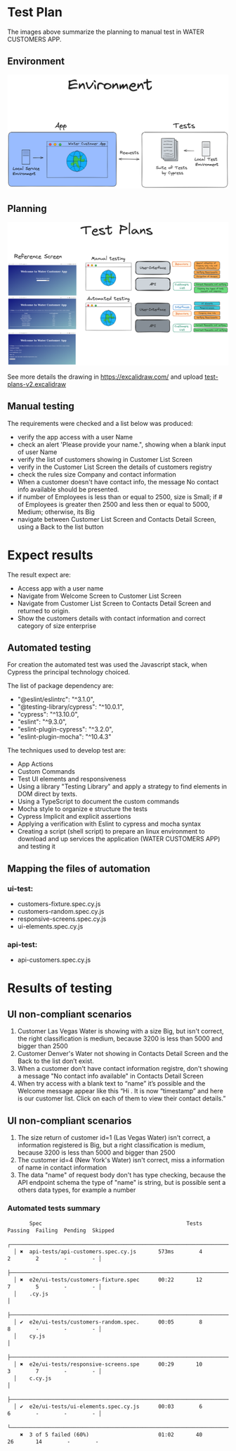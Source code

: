 # Test Plan

The images above summarize the planning to manual test in WATER CUSTOMERS APP.

## Environment

![Environment](https://github.com/1freitas/klir_test/blob/main/docs/Environment-v2.png)

## Planning
![Environment](https://github.com/1freitas/klir_test/blob/main/docs/test-plans.png)

See more details the drawing in https://excalidraw.com/ and upload [test-plans-v2.excalidraw](https://github.com/1freitas/klir_test/blob/main/docs/test-plans-v2.excalidraw)

## Manual testing

The requirements were checked and a list below was produced:

- verify the app access with a user Name
- check an alert 'Please provide your name.", showing when a blank input of user Name
- verify the list of customers showing in Customer List Screen
- verify in the Customer List Screen the details of customers registry
- check the rules size Company and contact information
- When a customer doesn't have contact info, the message No contact info available should be presented.
- if number of Employees is less than or equal to 2500, size is Small; if # of Employees is greater then 2500 and less then or equal to 5000, Medium; otherwise, its Big
- navigate between Customer List Screen and Contacts Detail Screen, using a Back to the list button

# Expect results

The result expect are:
- Access app with a user name
- Navigate from Welcome Screen to Customer List Screen
- Navigate from Customer List Screen to Contacts Detail Screen and returned to origin.
- Show the customers details with contact information and correct category of size enterprise
	
## Automated testing

For creation the automated test was used the Javascript stack, when Cypress the principal technology choiced.

The list of package dependency are:
- "@eslint/eslintrc": "^3.1.0",
- "@testing-library/cypress": "^10.0.1",
- "cypress": "^13.10.0",
- "eslint": "^9.3.0",
- "eslint-plugin-cypress": "^3.2.0",
- "eslint-plugin-mocha": "^10.4.3"

The techniques used to develop test are:
- App Actions 
- Custom Commands
- Test UI elements and responsiveness
- Using a library "Testing Library" and apply a strategy to find elements in DOM direct by texts.
- Using a TypeScript to document the custom commands
- Mocha style to organize e structure the tests
- Cypress Implicit and explicit assertions
- Applying a verification with Eslint to cypress and mocha syntax
- Creating a script (shell script) to prepare an linux environment to download and up  services the application (WATER CUSTOMERS APP) and testing it


## Mapping the files of automation

### ui-test:
- customers-fixture.spec.cy.js 
- customers-random.spec.cy.js
- responsive-screens.spec.cy.js
- ui-elements.spec.cy.js
### api-test:
- api-customers.spec.cy.js


# Results of testing 

## UI non-compliant scenarios

1. Customer Las Vegas Water is showing with a size Big, but isn't correct, the right classification is medium, because 3200 is less than 5000 and bigger than 2500
2. Customer Denver's Water not showing in Contacts Detail Screen and the Back to the list don’t exist.
3. When a customer don't have contact information registre, don't showing a message "No contact info available" in Contacts Detail Screen
4. When try access with a blank text to “name” it’s possible and the Welcome message appear like this “Hi . It is now “timestamp” and here is our customer list. Click on each of them to view their contact details.”


## UI non-compliant scenarios

1. The size return of customer id=1 (Las Vegas Water) isn't correct, a information registered is Big, but a right classification is medium, because 3200 is less than 5000 and bigger than 2500
2. The customer id=4 (New York's Water) isn't correct, miss a information of name in contact information
3. The data "name" of request body don't has type checking, because the API endpoint schema the type of "name" is string, but is possible sent a others data types, for example a number

### Automated tests summary
```
       Spec                                              Tests  Passing  Failing  Pending  Skipped  
  ┌────────────────────────────────────────────────────────────────────────────────────────────────┐
  │ ✖  api-tests/api-customers.spec.cy.js       573ms        4        2        2        -        - │
  ├────────────────────────────────────────────────────────────────────────────────────────────────┤
  │ ✖  e2e/ui-tests/customers-fixture.spec      00:22       12        7        5        -        - │
  │    .cy.js                                                                                      │
  ├────────────────────────────────────────────────────────────────────────────────────────────────┤
  │ ✔  e2e/ui-tests/customers-random.spec.      00:05        8        8        -        -        - │
  │    cy.js                                                                                       │
  ├────────────────────────────────────────────────────────────────────────────────────────────────┤
  │ ✖  e2e/ui-tests/responsive-screens.spe      00:29       10        3        7        -        - │
  │    c.cy.js                                                                                     │
  ├────────────────────────────────────────────────────────────────────────────────────────────────┤
  │ ✔  e2e/ui-tests/ui-elements.spec.cy.js      00:03        6        6        -        -        - │
  └────────────────────────────────────────────────────────────────────────────────────────────────┘
    ✖  3 of 5 failed (60%)                      01:02       40       26       14        -        -  
```


